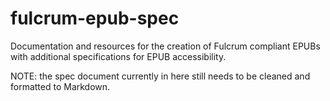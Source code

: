 # fulcrum-epub-spec
Documentation and resources for the creation of Fulcrum compliant EPUBs with additional specifications for EPUB accessibility.

NOTE: the spec document currently in here still needs to be cleaned and formatted to Markdown.
